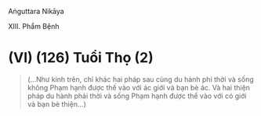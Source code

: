 Aṅguttara Nikāya

XIII. Phẩm Bệnh

# (VI) (126) Tuổi Thọ (2)

> (...Như kinh trên, chỉ khác hai pháp sau cùng du hành phi thời và sống không Phạm hạnh được thế vào với ác giới và bạn bè ác. Và hai thiện pháp du hành phải thời và sống Phạm hạnh được thế vào với có giới và bạn bè thiện...)

